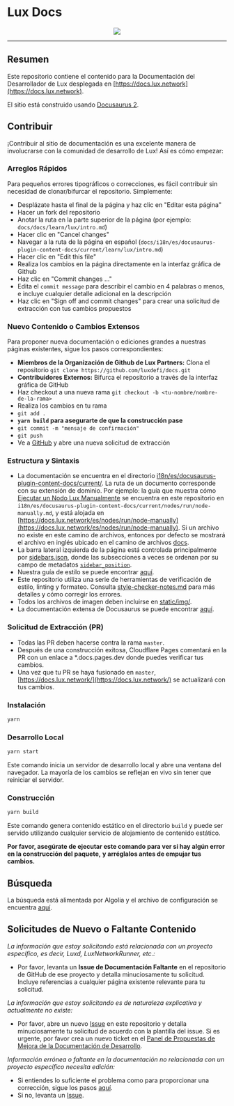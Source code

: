# Lux Docs

<div align="center">
  <img src="static/lux-logo-white.png?raw=true"/>
</div>

---

## Resumen

Este repositorio contiene el contenido para la Documentación del Desarrollador de Lux
desplegada en [https://docs.lux.network](https://docs.lux.network).

El sitio está construido usando [Docusaurus 2](https://docusaurus.io/).

## Contribuir

¡Contribuir al sitio de documentación es una excelente manera de involucrarse con la comunidad de desarrollo de Lux!
Así es cómo empezar:

### Arreglos Rápidos

Para pequeños errores tipográficos o correcciones, es fácil contribuir sin necesidad de clonar/bifurcar el
repositorio. Simplemente:

- Desplázate hasta el final de la página y haz clic en "Editar esta página"
- Hacer un fork del repositorio
- Anotar la ruta en la parte superior de la página
  (por ejemplo: `docs/docs/learn/lux/intro.md`)
- Hacer clic en "Cancel changes"
- Navegar a la ruta de la página en español
  (`docs/i18n/es/docusaurus-plugin-content-docs/current/learn/lux/intro.md`)
- Hacer clic en "Edit this file"
- Realiza los cambios en la página directamente en la interfaz gráfica de Github
- Haz clic en "Commit changes ..."
- Edita el `commit message` para describir el cambio en 4 palabras o menos,
  e incluye cualquier detalle adicional en la descripción
- Haz clic en "Sign off and commit changes" para crear una solicitud de extracción con tus cambios propuestos

### Nuevo Contenido o Cambios Extensos

Para proponer nueva documentación o ediciones grandes a nuestras páginas existentes, sigue los pasos correspondientes:

- **Miembros de la Organización de Github de Lux Partners:** Clona el repositorio
  `git clone https://github.com/luxdefi/docs.git`
- **Contribuidores Externos:** Bifurca el repositorio a través de la interfaz gráfica de GitHub
- Haz checkout a una nueva rama `git checkout -b <tu-nombre/nombre-de-la-rama>`
- Realiza los cambios en tu rama
- `git add .`
- **`yarn build` para asegurarte de que la construcción pase**
- `git commit -m "mensaje de confirmación"`
- `git push`
- Ve a [GitHub](https://github.com/luxdefi/docs)
  y abre una nueva solicitud de extracción

### Estructura y Sintaxis

- La documentación se encuentra en el directorio
  [i18n/es/docusaurus-plugin-content-docs/current/](i18n/es/docusaurus-plugin-content-docs/current/).
  La ruta de un documento corresponde
  con su extensión de dominio. Por ejemplo: la guía que muestra cómo
  [Ejecutar un Nodo Lux Manualmente](https://docs.lux.network/es/nodes/run/node-manually)
  se encuentra en este repositorio en `i18n/es/docusaurus-plugin-content-docs/current/nodes/run/node-manually.md`, y está alojada en
  [https://docs.lux.network/es/nodes/run/node-manually](https://docs.lux.network/es/nodes/run/node-manually). Si un archivo no existe en este camino de archivos, entonces por defecto se mostrará el archivo en inglés ubicado en el camino de archivos [docs](docs).
- La barra lateral izquierda de la página está controlada principalmente por
  [sidebars.json](sidebars.json), donde las subsecciones a veces se ordenan por su
  campo de metadatos [`sidebar_position`](https://docusaurus.io/docs/api/plugins/@docusaurus/plugin-content-docs#sidebar_position).
- Nuestra guía de estilo se puede encontrar [aquí](style-guide.md).
- Este repositorio utiliza una serie de herramientas de verificación de estilo, linting y formateo. Consulta
  [style-checker-notes.md](style-checker-notes.md) para más detalles y cómo corregir los errores.
- Todos los archivos de imagen deben incluirse en
  [static/img/](static/img).
- La documentación extensa de Docusaurus se puede encontrar [aquí](https://docusaurus.io/docs).

### Solicitud de Extracción (PR)

- Todas las PR deben hacerse contra la rama `master`.
- Después de una construcción exitosa, Cloudflare Pages comentará en la PR con un enlace a
  \*.docs.pages.dev donde puedes verificar tus cambios.
- Una vez que tu PR se haya fusionado en `master`, [https://docs.lux.network/](https://docs.lux.network/)
  se actualizará con tus cambios.

### Instalación

```zsh
yarn
```

### Desarrollo Local

```zsh
yarn start
```

Este comando inicia un servidor de desarrollo local y abre una ventana del navegador. La mayoría de los cambios se reflejan en vivo sin tener que reiniciar el servidor.

### Construcción

```zsh
yarn build
```

Este comando genera contenido estático en el directorio `build` y puede ser servido utilizando cualquier servicio de alojamiento de contenido estático.

**Por favor, asegúrate de ejecutar este comando para ver si hay algún error en la construcción del paquete,**
**y arréglalos antes de empujar tus cambios.**

## Búsqueda

La búsqueda está alimentada por Algolia y el archivo de configuración se encuentra
[aquí](https://github.com/algolia/docsearch-configs/blob/master/configs/lux.json).

## Solicitudes de Nuevo o Faltante Contenido

_La información que estoy solicitando está relacionada con un proyecto específico, es decir, Luxd, LuxNetworkRunner, etc.:_

- Por favor, levanta un **Issue de Documentación Faltante** en el repositorio de GitHub de ese proyecto y
  detalla minuciosamente tu solicitud. Incluye referencias a cualquier página existente relevante para tu
  solicitud.

_La información que estoy solicitando es de naturaleza explicativa y actualmente no existe:_

- Por favor, abre un nuevo [Issue](https://github.com/luxdefi/docs/issues/new/choose)
  en este repositorio y detalla minuciosamente tu solicitud de acuerdo con la plantilla del issue.
  Si es urgente, por favor crea un nuevo ticket en el
  [Panel de Propuestas de Mejora de la Documentación de Desarrollo](https://github.com/orgs/luxdefi/projects/15/views/1).

_Información errónea o faltante en la documentación no relacionada con un proyecto específico necesita
edición:_

- Si entiendes lo suficiente el problema como para proporcionar una corrección, sigue los pasos
  [aquí](https://github.com/luxdefi/docs#quick-fixes).
- Si no, levanta un [Issue](https://github.com/luxdefi/docs/issues/new/choose).
